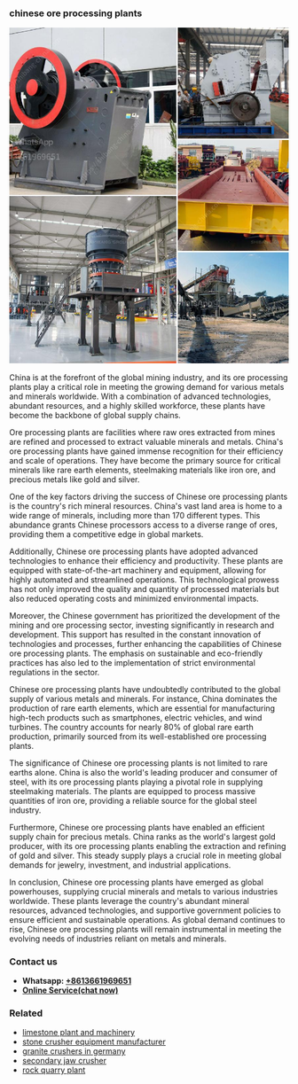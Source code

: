 <h3>chinese ore processing plants</h3><img src='1708309279.jpg' alt=''><p>China is at the forefront of the global mining industry, and its ore processing plants play a critical role in meeting the growing demand for various metals and minerals worldwide. With a combination of advanced technologies, abundant resources, and a highly skilled workforce, these plants have become the backbone of global supply chains.</p><p>Ore processing plants are facilities where raw ores extracted from mines are refined and processed to extract valuable minerals and metals. China's ore processing plants have gained immense recognition for their efficiency and scale of operations. They have become the primary source for critical minerals like rare earth elements, steelmaking materials like iron ore, and precious metals like gold and silver.</p><p>One of the key factors driving the success of Chinese ore processing plants is the country's rich mineral resources. China's vast land area is home to a wide range of minerals, including more than 170 different types. This abundance grants Chinese processors access to a diverse range of ores, providing them a competitive edge in global markets.</p><p>Additionally, Chinese ore processing plants have adopted advanced technologies to enhance their efficiency and productivity. These plants are equipped with state-of-the-art machinery and equipment, allowing for highly automated and streamlined operations. This technological prowess has not only improved the quality and quantity of processed materials but also reduced operating costs and minimized environmental impacts.</p><p>Moreover, the Chinese government has prioritized the development of the mining and ore processing sector, investing significantly in research and development. This support has resulted in the constant innovation of technologies and processes, further enhancing the capabilities of Chinese ore processing plants. The emphasis on sustainable and eco-friendly practices has also led to the implementation of strict environmental regulations in the sector.</p><p>Chinese ore processing plants have undoubtedly contributed to the global supply of various metals and minerals. For instance, China dominates the production of rare earth elements, which are essential for manufacturing high-tech products such as smartphones, electric vehicles, and wind turbines. The country accounts for nearly 80% of global rare earth production, primarily sourced from its well-established ore processing plants.</p><p>The significance of Chinese ore processing plants is not limited to rare earths alone. China is also the world's leading producer and consumer of steel, with its ore processing plants playing a pivotal role in supplying steelmaking materials. The plants are equipped to process massive quantities of iron ore, providing a reliable source for the global steel industry.</p><p>Furthermore, Chinese ore processing plants have enabled an efficient supply chain for precious metals. China ranks as the world's largest gold producer, with its ore processing plants enabling the extraction and refining of gold and silver. This steady supply plays a crucial role in meeting global demands for jewelry, investment, and industrial applications.</p><p>In conclusion, Chinese ore processing plants have emerged as global powerhouses, supplying crucial minerals and metals to various industries worldwide. These plants leverage the country's abundant mineral resources, advanced technologies, and supportive government policies to ensure efficient and sustainable operations. As global demand continues to rise, Chinese ore processing plants will remain instrumental in meeting the evolving needs of industries reliant on metals and minerals.</p><h3>Contact us</h3><ul><li><strong>Whatsapp:&nbsp;<a href="https://wa.me/8613661969651">+8613661969651</a></strong></li><li><a href="https://swt.shibang-china.com/?git&amp;zhl&amp;chinese ore processing plants"><strong>Online Service(chat now)</strong></a></li></ul><h3>Related</h3><ul><li><a href='limestone plant and machinery.md'>limestone plant and machinery</a></li><li><a href='stone crusher equipment manufacturer.md'>stone crusher equipment manufacturer</a></li><li><a href='granite crushers in germany.md'>granite crushers in germany</a></li><li><a href='secondary jaw crusher.md'>secondary jaw crusher</a></li><li><a href='rock quarry plant.md'>rock quarry plant</a></li></ul>